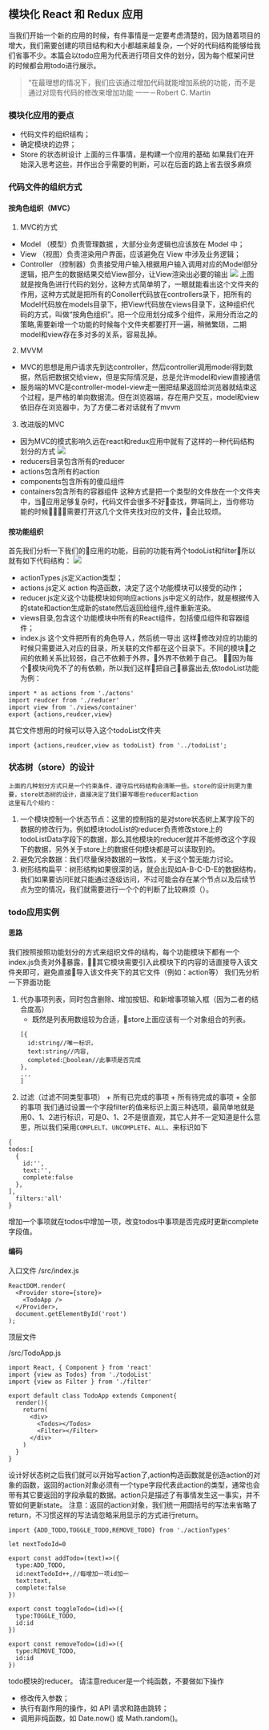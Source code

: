 ## 模块化 React 和 Redux 应用
  当我们开始一个新的应用的时候，有件事情是一定要考虑清楚的，因为随着项目的增大，我们需要创建的项目结构和大小都越来越复杂，一个好的代码结构能够给我们省事不少。本篇会以todo应用为代表进行项目文件的划分，因为每个框架问世的时候都会用todo进行展示。
> “在最理想的情况下，我们应该通过增加代码就能增加系统的功能，而不是通过对现有代码的修改来增加功能 一一－Robert C. Martin 
### 模块化应用的要点
  + 代码文件的组织结构；
  + 确定模块的边界；
  + Store 的状态树设计
上面的三件事情，是构建一个应用的基础 如果我们在开始深入思考这些，并作出合乎需要的判断，可以在后面的路上省去很多麻烦

### 代码文件的组织方式
#### 按角色组织（MVC）
 1. MVC的方式
  + Model （模型）负责管理数据 ，大部分业务逻辑也应该放在 Model 中；
  + View （视图）负责渲染用户界面，应该避免在 View 中涉及业务逻辑；
  + Controller （控制器）负责接受用户输入根据用户输入调用对应的Model部分逻辑，把产生的数据结果交给View部分，让View渲染出必要的输出
  ![](./img/1564459765927.jpg)
  上图就是按角色进行代码的划分，这种方式简单明了，一眼就能看出这个文件夹的作用，这种方式就是把所有的Conoller代码放在controllers录下，把所有的Model代码放在models目录下，把View代码放在views目录下，这种组织代码的方式，叫做“按角色组织”。把一个应用划分成多个组件，采用分而治之的策略,需要新增一个功能的时候每个文件夹都要打开一遍，稍微繁琐，二期model和view存在多对多的关系，容易乱掉。
2. MVVM
  + MVC的思想是用户请求先到达controller，然后controller调用model得到数据，然后把数据交给view，但是实际情况是，总是允许model和view直接通信
  + 服务端的MVC是controller-model-view走一圈把结果返回给浏览器就结束这个过程，是严格的单向数据流。但在浏览器端，存在用户交互，model和view依旧存在浏览器中，为了方便二者对话就有了mvvm
3. 改进版的MVC
  + 因为MVC的模式影响久远在react和redux应用中就有了这样的一种代码结构划分的方式
  ![](./img/mvc-new.jpg)
  + reducers目录包含所有的reducer
  + actions包含所有的action
  + components包含所有的傻瓜组件
  + containers包含所有的容器组件
这种方式是把一个类型的文件放在一个文件夹中，当应用足够复杂时，代码文件会很多不好查找，弊端同上，当你修功能的时候需要打开这几个文件夹找对应的文件，会比较烦。
#### 按功能组织
  首先我们分析一下我们的应用的功能，目前的功能有两个todoList和filter所以就有如下代码结构：
  ![](./img/function.jpg)
  + actionTypes.js定义action类型；
  + actions.js定义 action 构造函数，决定了这个功能模块可以接受的动作；
  + reducer.js定义这个功能模块如何响应actions.js中定义的动作，就是根据传入的state和action生成新的state然后返回给组件,组件重新渲染。
  + views目录,包含这个功能模块中所有的React组件，包括傻瓜组件和容器组件；
  + index.js 这个文件把所有的角色导人，然后统一导出
  这样修改对应的功能的时候只需要进入对应的目录，所关联的文件都在这个目录下。不同的模块之间的依赖关系比较弱，自己不依赖于外界，外界不依赖于自己。
  因为每个模块间免不了的有依赖，所以我们这样把自己暴露出去,依todoList功能为例：
  ```
  import * as actions from './actons'
  import reudcer from './reducer'
  import view from './views/container'
  export {actions,reudcer,view}
  ```
  其它文件想用的时候可以导入这个todoList文件夹

  ```
  import {actions,reudcer,view as todoList} from '../todoList';
  ```
  ### 状态树（store）的设计
    上面的几种划分方式只是一个约束条件，遵守后代码结构会清晰一些。store的设计则更为重要，store状态树的设计，直接决定了我们要写哪些reducer和action
    这里有几个规约：
  1. 一个模块控制一个状态节点：这里的控制指的是对store状态树上某字段下的数据的修改行为。例如模块todoList的reducer负责修改store上的todoListData字段下的数据，那么其他模块的reducer就并不能修改这个字段下的数据，另外关于store上的数据任何模块都是可以读取到的。
  2. 避免冗余数据：我们尽量保持数据的一致性，关于这个暂无能力讨论。
  3. 树形结构扁平：树形结构如果很深的话，就会出现如A-B-C-D-E的数据结构，我们如果要访问E就只能通过逐级访问，不过可能会存在某个节点以及后续节点为空的情况，我们就需要进行一个个的判断了比较麻烦（）。

  ### todo应用实例
  #### 思路
  我们按照按照功能划分的方式来组织文件的结构，每个功能模块下都有一个index.js负责对外暴露，其它模块需要引入此模块下的内容的话直接导入该文件夹即可，避免直接导入该文件夹下的其它文件（例如：action等）
  我们先分析一下界面功能
  1. 代办事项列表，同时包含删除、增加按钮、和新增事项输入框（因为二者的结合度高）
      +  既然是列表用数组较为合适，store上面应该有一个对象组合的列表。
      ```
      [{
        id:string//唯一标识，
        text:string//内容,
        completed:boolean//此事项是否完成
      },
      ...
      ]
      ```
  2. 过滤（过滤不同类型事项）
    + 所有已完成的事项
    + 所有待完成的事项
    + 全部的事项
  我们通过设置一个字段filter的值来标识上面三种选项，最简单地就是用0、1、2进行标识，可是0、1、2不是很直观，其它人并不一定知道是什么意思，所以我们采用`COMPLELT`、`UNCOMPLETE`、`ALL`、来标识如下
  ```
  {
  todos:[
    {
      id:'',
      text:'',
      complete:false
    },
  ],
    filters:'all'
  }
  ```
  增加一个事项就在todos中增加一项，改变todos中事项是否完成时更新complete字段值。
#### 编码
入口文件
/src/index.js
```
ReactDOM.render(
  <Provider store={store}>
    <TodoApp />
  </Provider>,
  document.getElementById('root')
);
```
顶层文件

/src/TodoApp.js

```
import React, { Component } from 'react'
import {view as Todos} from './todoList'
import {view as Filter } from './filter'

export default class TodoApp extends Component{
  render(){
    return(
      <div>
        <Todos></Todos>
        <Filter></Filter>
      </div>
    )
  }
}

```
设计好状态树之后我们就可以开始写action了,action构造函数就是创造action的对象的函数，返回的action对象必须有一个type字段代表此action的类型，通常也会带有其它要返回的字段承载的数据。action只是描述了有事情发生这一事实，并不管如何更新state。
注意：返回的action对象，我们统一用圆括号的写法来省略了return，不习惯这样的写法请忽略采用显示的方式进行return。

```
import {ADD_TODO,TOGGLE_TODO,REMOVE_TODO} from './actionTypes'

let nextTodoId=0

export const addTodo=(text)=>({
  type:ADD_TODO,
  id:nextTodoId++,//每增加一项id加一
  text:text,
  complete:false
})

export const toggleTodo=(id)=>({
  type:TOGGLE_TODO,
  id:id
})

export const removeTodo=(id)=>({
  type:REMOVE_TODO,
  id:id
})
```

todo模块的reducer。
请注意reducer是一个纯函数，不要做如下操作
+ 修改传入参数；
+ 执行有副作用的操作，如 API 请求和路由跳转；
+ 调用非纯函数，如 Date.now() 或 Math.random()。

